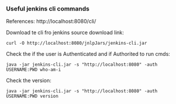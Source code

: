 ### Useful jenkins cli commands
References: 
http://localhost:8080/cli/

Download te cli fro jenkins source download link:
```
curl -O http://localhost:8080/jnlpJars/jenkins-cli.jar
```
Check the if the user is Authenticated and if Authorited to run cmds: 
```
java -jar jenkins-cli.jar -s "http://localhost:8080" -auth USERNAME:PWD who-am-i
```

Check the version:
```
java -jar jenkins-cli.jar -s "http://localhost:8080" -auth USERNAME:PWD version
```
